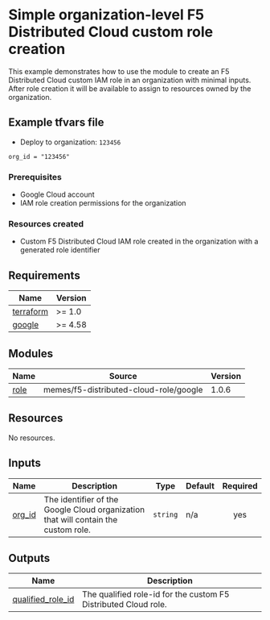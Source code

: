 # Simple organization-level F5 Distributed Cloud custom role creation

This example demonstrates how to use the module to create an F5 Distributed Cloud
custom IAM role in an organization with minimal inputs. After role creation it
will be available to assign to resources owned by the organization.

## Example tfvars file

* Deploy to organization: `123456`

<!-- spell-checker: disable -->
```hcl
org_id = "123456"
```
<!-- spell-checker: enable -->

### Prerequisites

* Google Cloud account
* IAM role creation permissions for the organization

### Resources created

* Custom F5 Distributed Cloud IAM role created in the organization with a
  generated role identifier

<!-- markdownlint-disable MD033 MD034-->
<!-- BEGINNING OF PRE-COMMIT-TERRAFORM DOCS HOOK -->
## Requirements

| Name | Version |
|------|---------|
| <a name="requirement_terraform"></a> [terraform](#requirement\_terraform) | >= 1.0 |
| <a name="requirement_google"></a> [google](#requirement\_google) | >= 4.58 |

## Modules

| Name | Source | Version |
|------|--------|---------|
| <a name="module_role"></a> [role](#module\_role) | memes/f5-distributed-cloud-role/google | 1.0.6 |

## Resources

No resources.

## Inputs

| Name | Description | Type | Default | Required |
|------|-------------|------|---------|:--------:|
| <a name="input_org_id"></a> [org\_id](#input\_org\_id) | The identifier of the Google Cloud organization that will contain the custom role. | `string` | n/a | yes |

## Outputs

| Name | Description |
|------|-------------|
| <a name="output_qualified_role_id"></a> [qualified\_role\_id](#output\_qualified\_role\_id) | The qualified role-id for the custom F5 Distributed Cloud role. |
<!-- END OF PRE-COMMIT-TERRAFORM DOCS HOOK -->
<!-- markdownlint-enable MD033 MD034 -->
